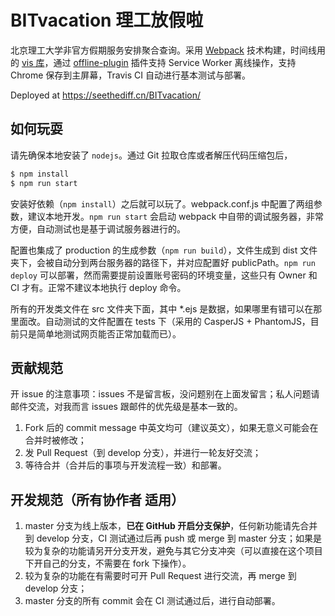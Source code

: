 # BITvacation 理工放假啦

北京理工大学非官方假期服务安排聚合查询。采用 [Webpack](https://webpack.js.org) 技术构建，时间线用的 [vis 库](http://visjs.org)，通过 [offline-plugin](https://github.com/NekR/offline-plugin) 插件支持 Service Worker 离线操作，支持 Chrome 保存到主屏幕，Travis CI 自动进行基本测试与部署。

Deployed at https://seethediff.cn/BITvacation/

## 如何玩耍

请先确保本地安装了 `nodejs`。通过 Git 拉取仓库或者解压代码压缩包后，

```bash
$ npm install
$ npm run start
```

安装好依赖（`npm install`）之后就可以玩了。webpack.conf.js 中配置了两组参数，建议本地开发。`npm run start` 会启动 webpack 中自带的调试服务器，非常方便，自动测试也是基于调试服务器进行的。

配置也集成了 production 的生成参数（`npm run build`），文件生成到 dist 文件夹下，会被自动分到两台服务器的路径下，并对应配置好 publicPath。`npm run deploy` 可以部署，然而需要提前设置账号密码的环境变量，这些只有 Owner 和 CI 才有。正常不建议本地执行 deploy 命令。

所有的开发类文件在 src 文件夹下面，其中 \*.ejs 是数据，如果哪里有错可以在那里面改。自动测试的文件配置在 tests 下（采用的 CasperJS + PhantomJS，目前只是简单地测试网页能否正常加载而已）。

## 贡献规范

开 issue 的注意事项：issues 不是留言板，没问题别在上面发留言；私人问题请邮件交流，对我而言 issues 跟邮件的优先级是基本一致的。

1. Fork 后的 commit message 中英文均可（建议英文），如果无意义可能会在合并时被修改；
2. 发 Pull Request（到 develop 分支），并进行一轮友好交流；
3. 等待合并（合并后的事项与开发流程一致）和部署。

## 开发规范（所有协作者 适用）

1. master 分支为线上版本，**已在 GitHub 开启分支保护**，任何新功能请先合并到 develop 分支，CI 测试通过后再 push 或 merge 到 master 分支；如果是较为复杂的功能请另开分支开发，避免与其它分支冲突（可以直接在这个项目下开自己的分支，不需要在 fork 下操作）。
2. 较为复杂的功能在有需要时可开 Pull Request 进行交流，再 merge 到 develop 分支；
3. master 分支的所有 commit 会在 CI 测试通过后，进行自动部署。